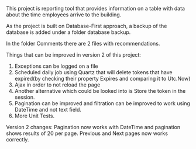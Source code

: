 This project is  reporting tool that provides information on a table with data about the time employees arrive to the building.

As the project is built on Database-First approach, a backup of the database is added under a folder database backup.

In the folder Comments there are 2 files with recommendations.

Things that can be improved in version 2 of this project:
1. Exceptions can be logged on a file
2. Scheduled daily job using Quartz that will delete tokens that have expired(by checking their property Expires and comparing it to Utc.Now)
3. Ajax in order to not reload the page
4. Another alternative which could be looked into is Store the token in the session.
5. Pagination can be improved and filtration can be improved to work using DateTime and not text field.
6. More Unit Tests.

Version 2 changes:
Pagination now works with DateTime and pagination shows results of 20 per page. Previous and Next pages now works correctly.
